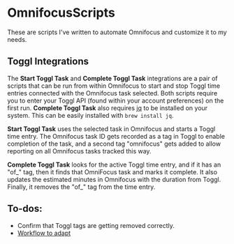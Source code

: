 # OmnifocusScripts
These are scripts I've written to automate Omnifocus and customize it to my needs.

## Toggl Integrations
The **Start Toggl Task** and **Complete Toggl Task** integrations are a pair of scripts that can be run from within Omnifocus to start and stop Toggl time entries connected with the Omnifocus task selected. Both scripts require you to enter your Toggl API (found within your account preferences) on the first run. **Complete Toggl Task** also requires [jq](https://stedolan.github.io/jq/) to be installed on your system. This can be easily installed with `brew install jq`. 

**Start Toggl Task** uses the selected task in Omnifocus and starts a Toggl time entry. The Omnifocus task ID gets recorded as a tag in Toggl to enable completion of the task, and a second tag "omnifocus" gets added to allow reporting on all Omnifocus tasks tracked this way.

**Complete Toggl Task** looks for the active Toggl time entry, and if it has an "of_" tag, then it finds that OmniFocus task and marks it complete. It also updates the estimated minutes in Omnifocus with the duration from Toggl. Finally, it removes the "of_" tag from the time entry.

## To-dos:
- Confirm that Toggl tags are getting removed correctly.
- [Workflow to adapt](https://www.macstories.net/ios/workflow-update-brings-ability-to-interact-with-any-web-api/)
